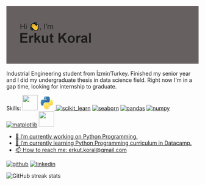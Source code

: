 ![](https://raw.githubusercontent.com/erkutkoral/erkutkoral/main/header.png)

Industrial Engineering student from İzmir/Turkey. 
Finished my senior year and I did my undergraduate thesis in data science field. Right now I'm in a gap time, looking for internship to graduate.

Skills: </a> <a href="https://learn.microsoft.com/en-us/office/vba/library-reference/concepts/getting-started-with-vba-in-office" target="_blank" rel="noreferrer"> <img src="https://upload.wikimedia.org/wikipedia/commons/3/34/Microsoft_Office_Excel_%282019%E2%80%93present%29.svg" width="40" height="40"/></a> <a href="https://www.python.org" target="_blank" rel="noreferrer"> <img src="https://raw.githubusercontent.com/devicons/devicon/master/icons/python/python-original.svg" alt="python" width="40" height="40"/> </a> <a href="https://scikit-learn.org/" target="_blank" rel="noreferrer"> <img src="https://upload.wikimedia.org/wikipedia/commons/0/05/Scikit_learn_logo_small.svg" alt="scikit_learn" width="40" height="40"/></a> <a href="https://seaborn.pydata.org/" target="_blank" rel="noreferrer"> <img src="https://seaborn.pydata.org/_images/logo-mark-lightbg.svg" alt="seaborn" width="40" height="40"/></a> <a href="https://pandas.pydata.org/" target="_blank" rel="noreferrer"> <img src="https://upload.wikimedia.org/wikipedia/commons/e/ed/Pandas_logo.svg" alt="pandas" width="40" height="40"/></a> <a href="https://numpy.org/" target="_blank" rel="noreferrer"> <img src="https://upload.wikimedia.org/wikipedia/commons/3/31/NumPy_logo_2020.svg" alt="numpy" width="40" height="40"/></a> <a href="https://matplotlib.org/stable/index.html" target="_blank" rel="noreferrer"> <img src="https://upload.wikimedia.org/wikipedia/commons/8/84/Matplotlib_icon.svg" alt="matplotlib" width="40" height="40"/></a> <a href="https://pypi.org/" target="_blank" rel="noreferrer"> </a> <a href="https://pypi.org/" target="_blank" rel="noreferrer"> <img src="https://dbdb.io/media/logos/ibm-db2-vertical.svg" width="40" height="40"/>
  
  
- 🔭 I’m currently working on Python Programming. 
- 🌱 I’m currently learning Python Programming curriculum in Datacamp. 
- 📫 How to reach me: erkut.koral@gmail.com 


[<img src='https://cdn.jsdelivr.net/npm/simple-icons@3.0.1/icons/github.svg' alt='github' height='40'>](https://github.com/erkutkoral)  [<img src='https://cdn.jsdelivr.net/npm/simple-icons@3.0.1/icons/linkedin.svg' alt='linkedin' height='40'>](https://www.linkedin.com/in/erkutkoral/)  

![GitHub streak stats](https://streak-stats.demolab.com/?user=erkutkoral)  

